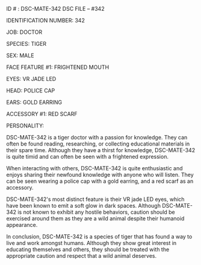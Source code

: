 ID # : DSC-MATE-342
DSC FILE – #342

IDENTIFICATION NUMBER: 342

JOB: DOCTOR

SPECIES: TIGER

SEX: MALE

FACE FEATURE #1: FRIGHTENED MOUTH

EYES: VR JADE LED

HEAD: POLICE CAP

EARS: GOLD EARRING

ACCESSORY #1: RED SCARF

PERSONALITY: 

DSC-MATE-342 is a tiger doctor with a passion for knowledge. They can often be found reading, researching, or collecting educational materials in their spare time. Although they have a thirst for knowledge, DSC-MATE-342 is quite timid and can often be seen with a frightened expression. 

When interacting with others, DSC-MATE-342 is quite enthusiastic and enjoys sharing their newfound knowledge with anyone who will listen. They can be seen wearing a police cap with a gold earring, and a red scarf as an accessory. 

DSC-MATE-342's most distinct feature is their VR jade LED eyes, which have been known to emit a soft glow in dark spaces. Although DSC-MATE-342 is not known to exhibit any hostile behaviors, caution should be exercised around them as they are a wild animal despite their humanoid appearance. 

In conclusion, DSC-MATE-342 is a species of tiger that has found a way to live and work amongst humans. Although they show great interest in educating themselves and others, they should be treated with the appropriate caution and respect that a wild animal deserves.